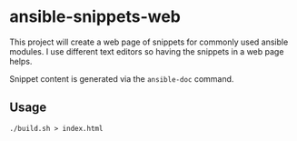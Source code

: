 # ansible-snippets-web

This project will create a web page of snippets for commonly used ansible modules.
I use different text editors so having the snippets in a web page helps.

Snippet content is generated via the `ansible-doc` command.

## Usage
```
./build.sh > index.html
```
